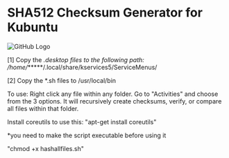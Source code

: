 # SHA512 Checksum Generator for Kubuntu


![GitHub Logo](https://i.imgur.com/zRC8AUY.png)


[1] Copy the *.desktop files to the following path: /home/******/.local/share/kservices5/ServiceMenus/

[2] Copy the *.sh files to /usr/local/bin

To use: Right click any file within any folder. Go to "Activities" and choose from the 3 options. It will recursively create checksums, verify, or compare all files within that folder.

Install coreutils to use this: "apt-get install coreutils"

*you need to make the script executable before using it

"chmod +x hashallfiles.sh"
